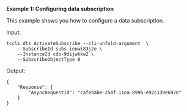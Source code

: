 **Example 1: Configuring data subscription**

This example shows you how to configure a data subscription.

Input: 

```
tccli dts ActivateSubscribe --cli-unfold-argument  \
    --SubscribeId subs-ieuwi83j2e \
    --InstanceId cdb-9dijwkkw2 \
    --SubscribeObjectType 0
```

Output: 
```
{
    "Response": {
        "AsyncRequestId": "cafebabe-254f-11ea-8995-e92c139e6978"
    }
}
```

